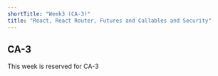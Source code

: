 ```yaml
---
shortTitle: "Week3 (CA-3)"
title: "React, React Router, Futures and Callables and Security"
---
```


## CA-3

This week is reserved for CA-3
